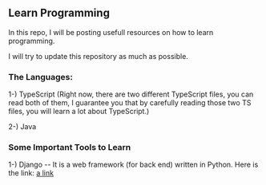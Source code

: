 ## Learn Programming
In this repo, I will be posting usefull resources on how to learn programming. 

I will try to update this repository as much as possible.

### The Languages:

1-) TypeScript (Right now, there are two different TypeScript files, you can read both of them, I guarantee you that by carefully reading those two TS files, you will learn a lot about TypeScript.)

2-) Java 


### Some Important Tools to Learn

1-) Django -- It is a web framework (for back end) written in Python. Here is the link:
[a link](https://tutorial.djangogirls.org/en/installation/)

